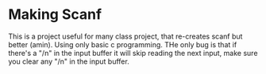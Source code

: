 # Making Scanf
This is a project useful for many class project, that re-creates scanf but better (amin). Using only basic c programming. THe only bug is that if there's a "/n" in the input buffer it will skip reading the next input, make sure you clear any "/n" in the input buffer.
